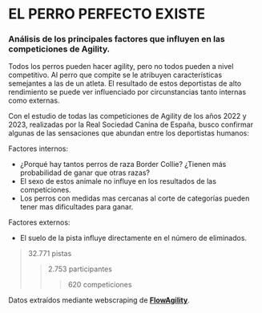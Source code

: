 # EL PERRO PERFECTO EXISTE

### Análisis de los principales factores que influyen en las competiciones de Agility.

Todos los perros pueden hacer agility, pero no todos pueden a nivel competitivo. Al perro que compite se le atribuyen características semejantes a las de un atleta. El resultado de estos deportistas de alto rendimiento se puede ver influenciado por circunstancias tanto internas como externas.

Con el estudio de todas las competiciones de Agility de los años 2022 y 2023, realizadas por la Real Sociedad Canina de España, busco confirmar algunas de las sensaciones que abundan entre los deportistas humanos:

Factores internos:

- ¿Porqué hay tantos perros de raza Border Collie? ¿Tienen más probabilidad de ganar que otras razas?
- El sexo de estos animale no influye en los resultados de las competiciones.
- Los perros con medidas mas cercanas al corte de categorías pueden tener mas dificultades para ganar.

Factores externos:

- El suelo de la pista influye directamente en el número de eliminados.


> 32.771 pistas  
>> 2.753 participantes 
>>> 620 competiciones

Datos extraídos mediante webscraping de **[FlowAgility](https://flowagility.com)**.

